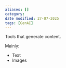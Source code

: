 ```yaml
---
aliases: []
category:
date modified: 27-07-2025
tags: [GenAI]
---
```

Tools that generate content.

Mainly:
- Text
- Images


